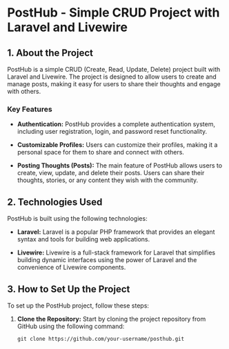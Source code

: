 # PostHub - Simple CRUD Project with Laravel and Livewire

## 1. About the Project

PostHub is a simple CRUD (Create, Read, Update, Delete) project built with Laravel and Livewire. The project is designed to allow users to create and manage posts, making it easy for users to share their thoughts and engage with others.

### Key Features

- **Authentication:** PostHub provides a complete authentication system, including user registration, login, and password reset functionality.

- **Customizable Profiles:** Users can customize their profiles, making it a personal space for them to share and connect with others.

- **Posting Thoughts (Posts):** The main feature of PostHub allows users to create, view, update, and delete their posts. Users can share their thoughts, stories, or any content they wish with the community.

## 2. Technologies Used

PostHub is built using the following technologies:

- **Laravel:** Laravel is a popular PHP framework that provides an elegant syntax and tools for building web applications.

- **Livewire:** Livewire is a full-stack framework for Laravel that simplifies building dynamic interfaces using the power of Laravel and the convenience of Livewire components.

## 3. How to Set Up the Project

To set up the PostHub project, follow these steps:

1. **Clone the Repository:** Start by cloning the project repository from GitHub using the following command:

   ```shell
   git clone https://github.com/your-username/posthub.git
